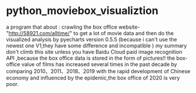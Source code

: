 # python_moviebox_visualiztion
a program that about : crawling  the box office website-"http://58921.com/alltime/" to get a lot of movie data and then do the visualized analysis  by pyecharts version 0.5.5 (because i can't use the newest one V1,they have some difference and incompatible )
my summary don't climb this site unless you have Baidu Cloud paid image recognition API ,because the box office data is stored in the form of pictures!! the box-office value of films has increased several times in the past decade by comparing 2010、2011、2018、2019 with the rapid development of Chinese economy and influenced by the epidemic,the box office of 2020 is very poor.
